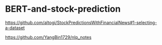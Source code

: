 # BERT-and-stock-prediction
https://github.com/altogi/StockPredictionsWithFinancialNews#1-selecting-a-dataset

https://github.com/YangBin1729/nlp_notes
